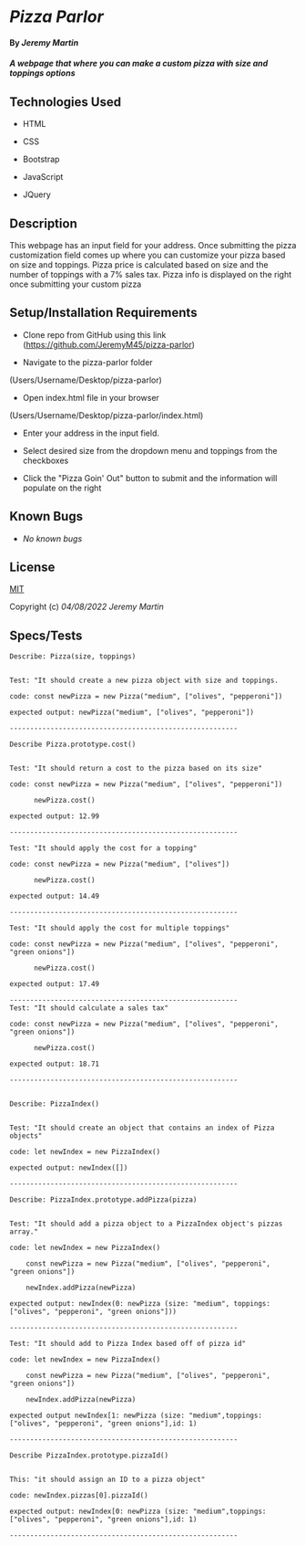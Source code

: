 
  

# _Pizza Parlor_

  

#### By _**Jeremy Martin**_

  

#### _A webpage that where you can make a custom pizza with size and toppings options_

  

## Technologies Used

  

* HTML

* CSS

* Bootstrap

* JavaScript

* JQuery

  

## Description

This webpage has an input field for your address. Once submitting the pizza customization field comes up where you can customize your pizza based on size and toppings. Pizza price is calculated based on size and the number of toppings with a 7% sales tax. Pizza info is displayed on the right once submitting your custom pizza

  

## Setup/Installation Requirements

  

* Clone repo from GitHub using this link (https://github.com/JeremyM45/pizza-parlor)

  

* Navigate to the pizza-parlor folder

(Users/Username/Desktop/pizza-parlor)

  

* Open index.html file in your browser

(Users/Username/Desktop/pizza-parlor/index.html)

  

* Enter your address in the input field.

  

* Select desired size from the dropdown menu and toppings from the checkboxes

  

* Click the "Pizza Goin' Out" button to submit and the information will populate on the right

  

## Known Bugs

*  _No known bugs_



## License

[MIT](https://opensource.org/licenses/MIT)



Copyright (c) _04/08/2022_  _Jeremy Martin_



## Specs/Tests

``````````````````````````````````````````````````````````````````  
Describe: Pizza(size, toppings)


Test: "It should create a new pizza object with size and toppings.

code: const newPizza = new Pizza("medium", ["olives", "pepperoni"])

expected output: newPizza("medium", ["olives", "pepperoni"])

-------------------------------------------------------- 
``````````````````````````````````````````````````````````````````  
``````````````````````````````````````````````````````````````````  
Describe Pizza.prototype.cost()


Test: "It should return a cost to the pizza based on its size"

code: const newPizza = new Pizza("medium", ["olives", "pepperoni"])

      newPizza.cost()

expected output: 12.99

-------------------------------------------------------- 

Test: "It should apply the cost for a topping"

code: const newPizza = new Pizza("medium", ["olives"])

      newPizza.cost()

expected output: 14.49

--------------------------------------------------------   

Test: "It should apply the cost for multiple toppings"

code: const newPizza = new Pizza("medium", ["olives", "pepperoni", "green onions"])

      newPizza.cost()

expected output: 17.49

--------------------------------------------------------
Test: "It should calculate a sales tax"

code: const newPizza = new Pizza("medium", ["olives", "pepperoni", "green onions"])

      newPizza.cost()

expected output: 18.71

-------------------------------------------------------- 

  ``````````````````````````````````````````````````````````````````  
   `````````````````````````````````````````````````````````````````` 

Describe: PizzaIndex()
  

Test: "It should create an object that contains an index of Pizza objects"

code: let newIndex = new PizzaIndex()

expected output: newIndex([])

  --------------------------------------------------------
 `````````````````````````````````````````````````````````````````` 
  `````````````````````````````````````````````````````````````````` 
Describe: PizzaIndex.prototype.addPizza(pizza)


Test: "It should add a pizza object to a PizzaIndex object's pizzas array."

code: let newIndex = new PizzaIndex()

      const newPizza = new Pizza("medium", ["olives", "pepperoni", "green onions"])

      newIndex.addPizza(newPizza)

expected output: newIndex(0: newPizza (size: "medium", toppings: ["olives", "pepperoni", "green onions"]))

-------------------------------------------------------- 

Test: "It should add to Pizza Index based off of pizza id"

code: let newIndex = new PizzaIndex()

      const newPizza = new Pizza("medium", ["olives", "pepperoni", "green onions"])

      newIndex.addPizza(newPizza)

expected output newIndex[1: newPizza (size: "medium",toppings: ["olives", "pepperoni", "green onions"],id: 1)

-------------------------------------------------------- 
  ``````````````````````````````````````````````````````````````````  
  
 `````````````````````````````````````````````````````````````````` 
Describe PizzaIndex.prototype.pizzaId()


This: "it should assign an ID to a pizza object"

code: newIndex.pizzas[0].pizzaId()

expected output: newIndex[0: newPizza (size: "medium",toppings: ["olives", "pepperoni", "green onions"],id: 1)

-------------------------------------------------------- 
 `````````````````````````````````````````````````````````````````` 